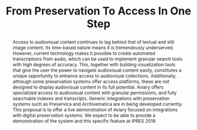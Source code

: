 ---
abstract: 'Access to audiovisual content continues to lag behind that of textual and
  still image content. Its time-based nature means it is tremendously underserved.
  However, current technology makes it possible to create automated transcriptions
  from audio, which can be used to implement granular search tools with high degrees
  of accuracy. This, together with building visualization tools that give the user
  the power to navigate audiovisual content easily, constitutes a unique opportunity
  to enhance access to audiovisual collections.

  Additionally, although some preservation systems offer access platforms, these are
  not designed to display audiovisual content in its full potential. Aviary offers
  specialized access to audiovisual content with granular permissions, and fully searchable
  indexes and transcripts. Generic integrations with preservation systems such as
  Preservica and Archivematica are in being developed currently. This proposal is
  to offer a live demonstration of Aviary focused on integrations with digital preservation
  systems. We expect to be able to provide a demonstration of the system and this
  specific feature at iPRES 2019.'
creators:
- Lyons, Bertram
- Vízner, Pamela
date: null
document_url: https://services.phaidra.univie.ac.at/api/object/o:1079790/download
grand_parent: iPRES
institutions: []
keywords: []
landing_page_url: https://phaidra.univie.ac.at/o:1079790
language: eng
layout: publication
license: CC BY 4.0 International
notes_url: null
parent: iPRES 2019
publication_type: paper
size: 134634
slides_url: null
source_name: iPRES
title: 'From Preservation To Access In One Step '
year: 2019
---